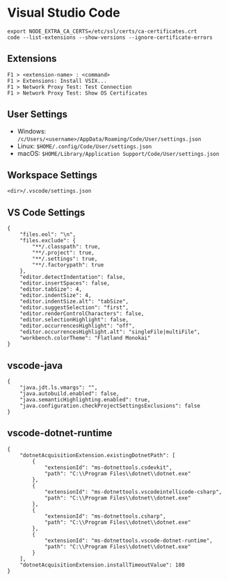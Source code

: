 # Visual Studio Code

```
export NODE_EXTRA_CA_CERTS=/etc/ssl/certs/ca-certificates.crt
code --list-extensions --show-versions --ignore-certificate-errors
```

## Extensions
```
F1 > <extension-name> : <command>
F1 > Extensions: Install VSIX...
F1 > Network Proxy Test: Test Connection
F1 > Network Proxy Test: Show OS Certificates
```

## User Settings

- Windows: `/c/Users/<username>/AppData/Roaming/Code/User/settings.json`<br />
- Linux: `$HOME/.config/Code/User/settings.json`<br />
- macOS: `$HOME/Library/Application Support/Code/User/settings.json`<br />

## Workspace Settings

`<dir>/.vscode/settings.json`

## VS Code Settings

```
{
    "files.eol": "\n",
    "files.exclude": {
        "**/.classpath": true,
        "**/.project": true,
        "**/.settings": true,
        "**/.factorypath": true
    },
    "editor.detectIndentation": false,
    "editor.insertSpaces": false,
    "editor.tabSize": 4,
    "editor.indentSize": 4,
    "editor.indentSize.alt": "tabSize",
    "editor.suggestSelection": "first",
    "editor.renderControlCharacters": false,
    "editor.selectionHighlight": false,
    "editor.occurrencesHighlight": "off",
    "editor.occurrencesHighlight.alt": "singleFile|multiFile",
    "workbench.colorTheme": "Flatland Monokai"
}
```

## vscode-java

```
{
    "java.jdt.ls.vmargs": "",
    "java.autobuild.enabled": false,
    "java.semanticHighlighting.enabled": true,
    "java.configuration.checkProjectSettingsExclusions": false
}
```

## vscode-dotnet-runtime

```
{
    "dotnetAcquisitionExtension.existingDotnetPath": [
        {
            "extensionId": "ms-dotnettools.csdevkit",
            "path": "C:\\Program Files\\dotnet\\dotnet.exe"
        },
        {
            "extensionId": "ms-dotnettools.vscodeintellicode-csharp",
            "path": "C:\\Program Files\\dotnet\\dotnet.exe"
        },
        {
            "extensionId": "ms-dotnettools.csharp",
            "path": "C:\\Program Files\\dotnet\\dotnet.exe"
        },
        {
            "extensionId": "ms-dotnettools.vscode-dotnet-runtime",
            "path": "C:\\Program Files\\dotnet\\dotnet.exe"
        }
    ],
    "dotnetAcquisitionExtension.installTimeoutValue": 180
}
```
